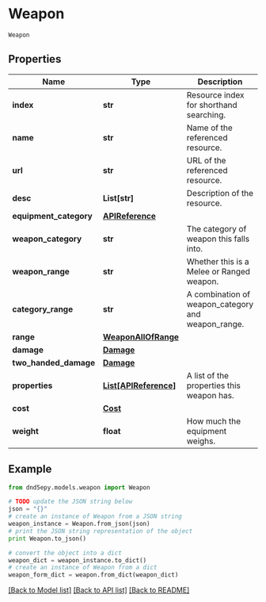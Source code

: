 # Weapon

`Weapon` 

## Properties
Name | Type | Description | Notes
------------ | ------------- | ------------- | -------------
**index** | **str** | Resource index for shorthand searching. | [optional] 
**name** | **str** | Name of the referenced resource. | [optional] 
**url** | **str** | URL of the referenced resource. | [optional] 
**desc** | **List[str]** | Description of the resource. | [optional] 
**equipment_category** | [**APIReference**](APIReference.md) |  | [optional] 
**weapon_category** | **str** | The category of weapon this falls into. | [optional] 
**weapon_range** | **str** | Whether this is a Melee or Ranged weapon. | [optional] 
**category_range** | **str** | A combination of weapon_category and weapon_range. | [optional] 
**range** | [**WeaponAllOfRange**](WeaponAllOfRange.md) |  | [optional] 
**damage** | [**Damage**](Damage.md) |  | [optional] 
**two_handed_damage** | [**Damage**](Damage.md) |  | [optional] 
**properties** | [**List[APIReference]**](APIReference.md) | A list of the properties this weapon has. | [optional] 
**cost** | [**Cost**](Cost.md) |  | [optional] 
**weight** | **float** | How much the equipment weighs. | [optional] 

## Example

```python
from dnd5epy.models.weapon import Weapon

# TODO update the JSON string below
json = "{}"
# create an instance of Weapon from a JSON string
weapon_instance = Weapon.from_json(json)
# print the JSON string representation of the object
print Weapon.to_json()

# convert the object into a dict
weapon_dict = weapon_instance.to_dict()
# create an instance of Weapon from a dict
weapon_form_dict = weapon.from_dict(weapon_dict)
```
[[Back to Model list]](../README.md#documentation-for-models) [[Back to API list]](../README.md#documentation-for-api-endpoints) [[Back to README]](../README.md)


